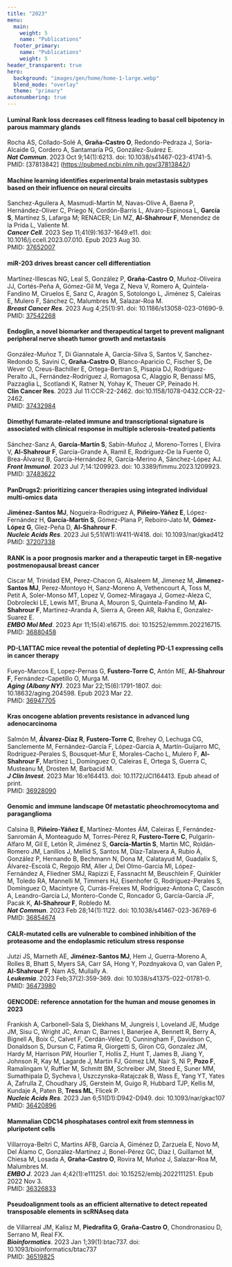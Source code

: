 ```yaml
---
title: "2023"
menu:
  main:
    weight: 5
    name: "Publications"
  footer_primary:
    name: "Publications"
    weight: 5
header_transparent: true
hero:
  background: "images/gen/home/home-1-large.webp"
  blend_mode: "overlay"
  theme: "primary"
autonumbering: true
---
```


#### Luminal Rank loss decreases cell fitness leading to basal cell bipotency in parous mammary glands
Rocha AS, Collado-Solé A, **Graña-Castro O**, Redondo-Pedraza J, Soria-Alcaide G, Cordero A, Santamaría PG, González-Suárez E.  
***Nat Commun***. 2023 Oct 9;14(1):6213. doi: 10.1038/s41467-023-41741-5.  
PMID: [37813842] (https://pubmed.ncbi.nlm.nih.gov/37813842/)

#### Machine learning identifies experimental brain metastasis subtypes based on their influence on neural circuits
Sanchez-Aguilera A, Masmudi-Martín M, Navas-Olive A, Baena P, Hernández-Oliver C, Priego N, Cordón-Barris L, Alvaro-Espinosa L, **García S**, Martínez S, Lafarga M; RENACER; Lin MZ, **Al-Shahrour F**, Menendez de la Prida L, Valiente M.  
***Cancer Cell***. 2023 Sep 11;41(9):1637-1649.e11. doi: 10.1016/j.ccell.2023.07.010. Epub 2023 Aug 30.  
PMID: [37652007](https://pubmed.ncbi.nlm.nih.gov/37652007/)

#### miR-203 drives breast cancer cell differentiation
Martínez-Illescas NG, Leal S, González P, **Graña-Castro O**, Muñoz-Oliveira JJ, Cortés-Peña A, Gómez-Gil M, Vega Z, Neva V, Romero A, Quintela-Fandino M, Ciruelos E, Sanz C, Aragón S, Sotolongo L, Jiménez S, Caleiras E, Mulero F, Sánchez C, Malumbres M, Salazar-Roa M.  
***Breast Cancer Res***. 2023 Aug 4;25(1):91. doi: 10.1186/s13058-023-01690-9.  
PMID: [37542268](https://pubmed.ncbi.nlm.nih.gov/37542268/)

#### Endoglin, a novel biomarker and therapeutical target to prevent malignant peripheral nerve sheath tumor growth and metastasis
González-Muñoz T, Di Giannatale A, Garcia-Silva S, Santos V, Sanchez-Redondo S, Savini C, **Graña-Castro O**, Blanco-Aparicio C, Fischer S, De Wever O, Creus-Bachiller E, Ortega-Bertran S, Pisapia DJ, Rodríguez-Peralto JL, Fernández-Rodríguez J, Romagosa C, Alaggio R, Benassi MS, Pazzaglia L, Scotlandi K, Ratner N, Yohay K, Theuer CP, Peinado H.  
**Clin Cancer Res**. 2023 Jul 11:CCR-22-2462. doi:10.1158/1078-0432.CCR-22-2462.  
PMID: [37432984](https://pubmed.ncbi.nlm.nih.gov/37432984/)

#### Dimethyl fumarate-related immune and transcriptional signature is associated with clinical response in multiple sclerosis-treated patients
Sánchez-Sanz A, **García-Martín S**, Sabín-Muñoz J, Moreno-Torres I, Elvira V, **Al-Shahrour F**, García-Grande A, Ramil E, Rodríguez-De la Fuente O, Brea-Álvarez B, García-Hernández R, García-Merino A, Sánchez-López AJ.  
***Front Immunol***. 2023 Jul 7;14:1209923. doi: 10.3389/fimmu.2023.1209923.  
PMID: [37483622](https://pubmed.ncbi.nlm.nih.gov/37483622/)

#### PanDrugs2: prioritizing cancer therapies using integrated individual multi-omics data
**Jiménez-Santos MJ**, Nogueira-Rodríguez A, **Piñeiro-Yáñez E**, López-Fernández H, **García-Martín S**, Gómez-Plana P, Reboiro-Jato M, **Gómez-López G**, Glez-Peña D, **Al-Shahrour F**.  
***Nucleic Acids Res***. 2023 Jul 5;51(W1):W411-W418. doi: 10.1093/nar/gkad412  
PMID: [37207338](https://pubmed.ncbi.nlm.nih.gov/37207338/)

#### RANK is a poor prognosis marker and a therapeutic target in ER-negative postmenopausal breast cancer  
Ciscar M, Trinidad EM, Perez-Chacon G, Alsaleem M, Jimenez M, **Jimenez-Santos MJ**, Perez-Montoyo H, Sanz-Moreno A, Vethencourt A, Toss M, Petit A, Soler-Monso MT, Lopez V, Gomez-Miragaya J, Gomez-Aleza C, Dobrolecki LE, Lewis MT, Bruna A, Mouron S, Quintela-Fandino M, **Al-Shahrour F**, Martinez-Aranda A, Sierra A, Green AR, Rakha E, Gonzalez-Suarez E.  
***EMBO Mol Med***. 2023 Apr 11;15(4):e16715. doi: 10.15252/emmm.202216715.  
PMID: [36880458](https://pubmed.ncbi.nlm.nih.gov/36880458/)

#### PD-L1ATTAC mice reveal the potential of depleting PD-L1 expressing cells in cancer therapy
Fueyo-Marcos E, Lopez-Pernas G, **Fustero-Torre C**, Antón ME, **Al-Shahrour F**, Fernández-Capetillo O, Murga M.  
***Aging (Albany NY)***. 2023 Mar 22;15(6):1791-1807. doi: 10.18632/aging.204598. Epub 2023 Mar 22.  
PMID: [36947705](https://pubmed.ncbi.nlm.nih.gov/36947705)

#### Kras oncogene ablation prevents resistance in advanced lung adenocarcinoma
Salmón M, **Álvarez-Díaz R**, **Fustero-Torre C**, Brehey O, Lechuga CG, Sanclemente M, Fernández-García F, López-García A, Martín-Guijarro MC, Rodríguez-Perales S, Bousquet-Mur E, Morales-Cacho L, Mulero F, **Al-Shahrour F**, Martínez L, Domínguez O, Caleiras E, Ortega S, Guerra C, Musteanu M, Drosten M, Barbacid M.  
***J Clin Invest***. 2023 Mar 16:e164413. doi: 10.1172/JCI164413. Epub ahead of print.  
PMID: [36928090](https://pubmed.ncbi.nlm.nih.gov/36928090/)

#### Genomic and immune landscape Of metastatic pheochromocytoma and paraganglioma
Calsina B, **Piñeiro-Yáñez E**, Martínez-Montes ÁM, Caleiras E, Fernández-Sanromán Á, Monteagudo M, Torres-Pérez R, **Fustero-Torre C**, Pulgarín-Alfaro M, Gil E, Letón R, Jiménez S, **García-Martín S**, Martin MC, Roldán-Romero JM, Lanillos J, Mellid S, Santos M, Díaz-Talavera A, Rubio Á, González P, Hernando B, Bechmann N, Dona M, Calatayud M, Guadalix S, Álvarez-Escolá C, Regojo RM, Aller J, Del Olmo-Garcia MI, López-Fernández A, Fliedner SMJ, Rapizzi E, Fassnacht M, Beuschlein F, Quinkler M, Toledo RA, Mannelli M, Timmers HJ, Eisenhofer G, Rodríguez-Perales S, Domínguez O, Macintyre G, Currás-Freixes M, Rodríguez-Antona C, Cascón A, Leandro-García LJ, Montero-Conde C, Roncador G, García-García JF, Pacak K, **Al-Shahrour F**, Robledo M.  
***Nat Commun***. 2023 Feb 28;14(1):1122. doi: 10.1038/s41467-023-36769-6  
PMID: [36854674](https://pubmed.ncbi.nlm.nih.gov/36854674/)

#### CALR-mutated cells are vulnerable to combined inhibition of the proteasome and the endoplasmic reticulum stress response  
Jutzi JS, Marneth AE, **Jiménez-Santos MJ**, Hem J, Guerra-Moreno A, Rolles B, Bhatt S, Myers SA, Carr SA, Hong Y, Pozdnyakova O, van Galen P, **Al-Shahrour F**, Nam AS, Mullally A.  
***Leukemia***. 2023 Feb;37(2):359-369. doi: 10.1038/s41375-022-01781-0.  
PMID: [36473980](https://pubmed.ncbi.nlm.nih.gov/36473980/)

#### GENCODE: reference annotation for the human and mouse genomes in 2023
Frankish A, Carbonell-Sala S, Diekhans M, Jungreis I, Loveland JE, Mudge JM, Sisu C, Wright JC, Arnan C, Barnes I, Banerjee A, Bennett R, Berry A, Bignell A, Boix C, Calvet F, Cerdán-Vélez D, Cunningham F, Davidson C, Donaldson S, Dursun C, Fatima R, Giorgetti S, Giron CG, Gonzalez JM, Hardy M, Harrison PW, Hourlier T, Hollis Z, Hunt T, James B, Jiang Y, Johnson R, Kay M, Lagarde J, Martin FJ, Gómez LM, Nair S, Ni P, **Pozo F**, Ramalingam V, Ruffier M, Schmitt BM, Schreiber JM, Steed E, Suner MM, Sumathipala D, Sycheva I, Uszczynska-Ratajczak B, Wass E, Yang YT, Yates A, Zafrulla Z, Choudhary JS, Gerstein M, Guigo R, Hubbard TJP, Kellis M, Kundaje A, Paten B, **Tress ML**, Flicek P.  
***Nucleic Acids Res***. 2023 Jan 6;51(D1):D942-D949. doi: 10.1093/nar/gkac107  
PMID: [36420896](https://pubmed.ncbi.nlm.nih.gov/36420896/)

#### Mammalian CDC14 phosphatases control exit from stemness in pluripotent cells
Villarroya-Beltri C, Martins AFB, García A, Giménez D, Zarzuela E, Novo M, Del Álamo C, González-Martínez J, Bonel-Pérez GC, Díaz I, Guillamot M, Chiesa M, Losada A, **Graña-Castro O**, Rovira M, Muñoz J, Salazar-Roa M, Malumbres M.  
***EMBO J***. 2023 Jan 4;42(1):e111251. doi: 10.15252/embj.2022111251. Epub 2022 Nov 3.  
PMID: [36326833](https://pubmed.ncbi.nlm.nih.gov/36326833/)

#### Pseudoalignment tools as an efficient alternative to detect repeated transposable elements in scRNAseq data
de Villarreal JM, Kalisz M, **Piedrafita G**, **Graña-Castro O**, Chondronasiou D, Serrano M, Real FX.  
***Bioinformatics***. 2023 Jan 1;39(1):btac737. doi: 10.1093/bioinformatics/btac737  
PMID: [36519825](https://pubmed.ncbi.nlm.nih.gov/36519825/)

